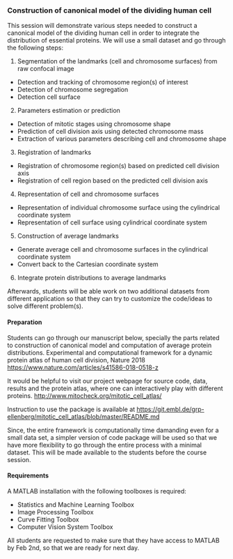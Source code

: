
### Construction of canonical model of the dividing human cell
This session will demonstrate various steps needed to construct a canonical model of the dividing human cell in order to integrate the distribution of essential proteins.
We will use a small dataset and go through the following steps:

1. Segmentation of the landmarks (cell and chromosome surfaces) from raw confocal image
* Detection and tracking of chromosome region(s) of interest
* Detection of chromosome segregation
* Detection cell surface
2. Parameters estimation or prediction
* Detection of mitotic stages using chromosome shape
* Prediction of cell division axis using detected chromosome mass
* Extraction of various parameters describing cell and chromosome shape
3. Registration of landmarks
* Registration of chromosome region(s) based on predicted cell division axis
* Registration of cell region based on the predicted cell division axis

4. Representation of cell and chromosome surfaces
* Representation of individual chromosome surface using the cylindrical coordinate system
* Representation of cell surface using cylindrical coordinate system

5. Construction of average landmarks
* Generate average cell and chromosome surfaces in the cylindrical coordinate system
* Convert back to the Cartesian coordinate system 
6. Integrate protein distributions to average landmarks

Afterwards, students will be able work on two additional datasets from different application so that 
they can try to customize the code/ideas to solve different problem(s).

#### Preparation
Students can go through our manuscript below, specially the parts related to construction of canonical model and computation of average protein distributions.
Experimental and computational framework for a dynamic protein atlas of human cell division, Nature 2018
https://www.nature.com/articles/s41586-018-0518-z
 
It would be helpful to visit our project webpage for source code, data, results and the protein atlas, where one can interactively play with different proteins.
http://www.mitocheck.org/mitotic_cell_atlas/

Instruction to use the package is available at https://git.embl.de/grp-ellenberg/mitotic_cell_atlas/blob/master/README.md

 
Since, the entire framework is computationally time damanding even for a small data set, a simpler version of code package will be used so that
we have more flexibility to go through the entire process with a minimal dataset. This will be made available to the students before the course session.
 
#### Requirements
A MATLAB installation with the following toolboxes is required:

* Statistics and Machine Learning Toolbox
* Image Processing Toolbox
* Curve Fitting Toolbox
* Computer Vision System Toolbox 

All students are requested to make sure that they have access to MATLAB by Feb 2nd, so that we are ready for next day. 